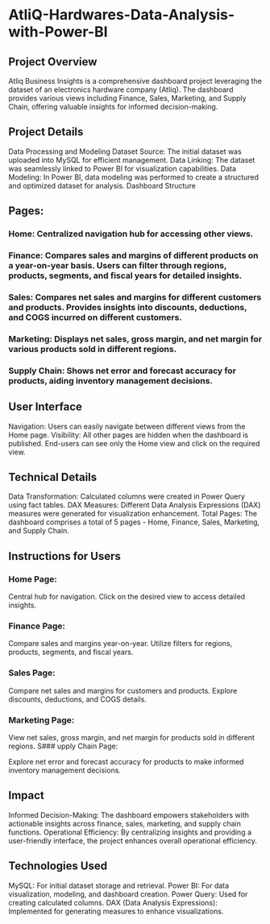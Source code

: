# AtliQ-Hardwares-Data-Analysis-with-Power-BI

## Project Overview
Atliq Business Insights is a comprehensive dashboard project leveraging the dataset of an electronics hardware company (Atliq). The dashboard provides various views including Finance, Sales, Marketing, and Supply Chain, offering valuable insights for informed decision-making.

## Project Details
Data Processing and Modeling
Dataset Source: The initial dataset was uploaded into MySQL for efficient management.
Data Linking: The dataset was seamlessly linked to Power BI for visualization capabilities.
Data Modeling: In Power BI, data modeling was performed to create a structured and optimized dataset for analysis.
Dashboard Structure
## Pages:
### Home: Centralized navigation hub for accessing other views.
### Finance: Compares sales and margins of different products on a year-on-year basis. Users can filter through regions, products, segments, and fiscal years for detailed insights.
### Sales: Compares net sales and margins for different customers and products. Provides insights into discounts, deductions, and COGS incurred on different customers.
### Marketing: Displays net sales, gross margin, and net margin for various products sold in different regions.
### Supply Chain: Shows net error and forecast accuracy for products, aiding inventory management decisions.
## User Interface
Navigation: Users can easily navigate between different views from the Home page.
Visibility: All other pages are hidden when the dashboard is published. End-users can see only the Home view and click on the required view.
## Technical Details
Data Transformation: Calculated columns were created in Power Query using fact tables.
DAX Measures: Different Data Analysis Expressions (DAX) measures were generated for visualization enhancement.
Total Pages: The dashboard comprises a total of 5 pages - Home, Finance, Sales, Marketing, and Supply Chain.
## Instructions for Users
### Home Page:

Central hub for navigation. Click on the desired view to access detailed insights.
### Finance Page:

Compare sales and margins year-on-year. Utilize filters for regions, products, segments, and fiscal years.
### Sales Page:

Compare net sales and margins for customers and products. Explore discounts, deductions, and COGS details.
### Marketing Page:

View net sales, gross margin, and net margin for products sold in different regions.
S### upply Chain Page:

Explore net error and forecast accuracy for products to make informed inventory management decisions.
## Impact
Informed Decision-Making: The dashboard empowers stakeholders with actionable insights across finance, sales, marketing, and supply chain functions.
Operational Efficiency: By centralizing insights and providing a user-friendly interface, the project enhances overall operational efficiency.
## Technologies Used
MySQL: For initial dataset storage and retrieval.
Power BI: For data visualization, modeling, and dashboard creation.
Power Query: Used for creating calculated columns.
DAX (Data Analysis Expressions): Implemented for generating measures to enhance visualizations.
